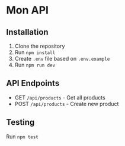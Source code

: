 # Mon API

## Installation
1. Clone the repository
2. Run `npm install`
3. Create `.env` file based on `.env.example`
4. Run `npm run dev`

## API Endpoints
- GET `/api/products` - Get all products
- POST `/api/products` - Create new product

## Testing
Run `npm test`